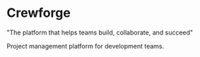 # Crewforge

"The platform that helps teams build, collaborate, and succeed"  

Project management platform for development teams. 
